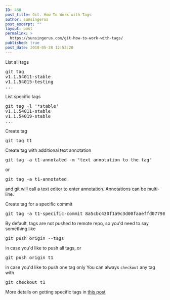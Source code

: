 ```yaml
---
ID: 468
post_title: Git. How To Work with Tags
author: sunsingerus
post_excerpt: ""
layout: post
permalink: >
  https://sunsingerus.com/git-how-to-work-with-tags/
published: true
post_date: 2018-05-28 12:53:20
---
```

List all tags
<pre>
git tag
v1.1.54011-stable
v1.1.54015-testing
...
</pre>

List specific tags
<pre>
git tag -l '*stable'
v1.1.54011-stable
v1.1.54019-stable
...
</pre>

Create tag
<pre>
git tag t1
</pre>

Create tag with additional text annotation
<pre>
git tag -a t1-annotated -m "text annotation to the tag"
</pre>
or
<pre>
git tag -a t1-annotated
</pre>
and git will call a text editor to enter annotation. Annotations can be multi-line.

Create tag for a specific commit
<pre>
git tag -a t1-specific-commit 8a5cbc430f1a9c3d00faaeffd07798508422908a 
</pre>

By default, tags are not pushed to remote repo, so you'd need to say something like
<pre>
git push origin --tags
</pre>
in case you'd like to push all tags, or
<pre>
git push origin t1
</pre>
in case you'd like to push one tag only
You can always <code>checkout</code> any tag with
<pre>
git checkout t1
</pre>
More details on getting specific tags in <a href="https://sunsingerus.com/how-to-get-a-specific-tag-with-git/" rel="noopener" target="_blank">this post</a>